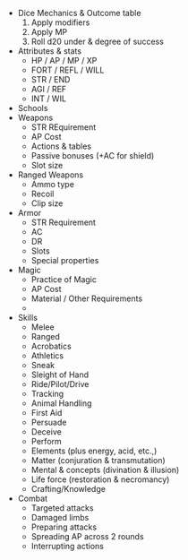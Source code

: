 - Dice Mechanics & Outcome table
  1. Apply modifiers
  2. Apply MP
  3. Roll d20 under & degree of success
- Attributes & stats
  - HP / AP / MP / XP
  - FORT / REFL / WILL
  - STR / END
  - AGI / REF
  - INT / WIL
- Schools
- Weapons
  - STR REquirement
  - AP Cost
  - Actions & tables
  - Passive bonuses (+AC for shield)
  - Slot size
- Ranged Weapons
  - Ammo type
  - Recoil
  - Clip size
- Armor
  - STR Requirement
  - AC
  - DR
  - Slots
  - Special properties
- Magic
  - Practice of Magic
  - AP Cost
  - Material / Other Requirements
  -
- Skills
  - Melee
  - Ranged
  - Acrobatics
  - Athletics
  - Sneak
  - Sleight of Hand
  - Ride/Pilot/Drive
  - Tracking
  - Animal Handling
  - First Aid
  - Persuade
  - Deceive
  - Perform
  - Elements (plus energy, acid, etc.,)
  - Matter (conjuration & transmutation)
  - Mental & concepts (divination & illusion)
  - Life force (restoration & necromancy)
  - Crafting/Knowledge
- Combat
  - Targeted attacks
  - Damaged limbs
  - Preparing attacks
  - Spreading AP across 2 rounds
  - Interrupting actions
